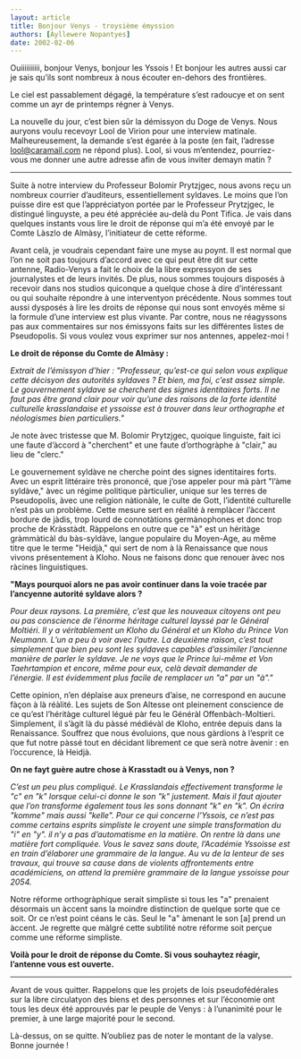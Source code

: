 ```yaml
---
layout: article
title: Bonjour Venys - troysième émyssion
authors: [Ayllewere Nopantyes]
date: 2002-02-06
---
```


Ouiiiiiiiiii, bonjour Venys, bonjour les Yssois ! Et bonjour les autres aussi car je sais qu’ils sont nombreux à nous écouter en-dehors des frontières.

Le ciel est passablement dégagé, la température s’est radoucye et on sent comme un ayr de printemps régner à Venys.

La nouvelle du jour, c’est bien sûr la démissyon du Doge de Venys. Nous auryons voulu recevoyr Lool de Virion pour une interview matinale. Malheureusement, la demande s’est égarée à la poste (en fait, l’adresse lool@caramail.com ne répond plus). Lool, si vous m’entendez, pourriez-vous me donner une autre adresse afin de vous inviter demayn matin ?

---

Suite à notre interview du Professeur Bolomir Prytzjgec, nous avons reçu un nombreux courrier d’auditeurs, essentiellement syldaves. Le moins que l’on puisse dire est que l’appréciatyon portée par le Professeur Prytzjgec, le distingué linguyste, a peu été appréciée au-delà du Pont Tifica. Je vais dans quelques instants vous lire le droit de réponse qui m’a été envoyé par le Comte Làszlo de Almàsy, l’initiateur de cette réforme.

Avant celà, je voudrais cependant faire une myse au poynt. Il est normal que l’on ne soit pas toujours d’accord avec ce qui peut être dit sur cette antenne, Radio-Venys a fait le choix de la libre expressyon de ses journalystes et de leurs invités. De plus, nous sommes toujours disposés à recevoir dans nos studios quiconque a quelque chose à dire d’intéressant ou qui souhaite répondre à une interventyon précédente. Nous sommes tout aussi dysposés à lire les droits de réponse qui nous sont envoyés même si la formule d’une interview est plus vivante. Par contre, nous ne réagyssons pas aux commentaires sur nos émissyons faits sur les différentes listes de Pseudopolis. Si vous voulez vous exprimer sur nos antennes, appelez-moi !

**Le droit de réponse du Comte de Almàsy :**

_Extrait de l’émissyon d’hier : "Professeur, qu’est-ce qui selon vous explique cette décisyon des autorités syldaves ? Et bien, ma foi, c’est assez simple. Le gouvernement syldave se cherchent des signes identitaires forts. Il ne faut pas être grand clair pour voir qu’une des raisons de la forte identité culturelle krasslandaise et yssoisse est à trouver dans leur orthographe et néologismes bien particuliers."_

Je note àvec tristesse que M. Bolomir Prytzjgec, quoique linguiste, fait ici une faute d’àccord à "cherchent" et une faute d’orthogràphe à "clair," au lieu de "clerc."

Le gouvernement syldàve ne cherche point des signes identitaires forts. Avec un esprit littéraire très prononcé, que j’ose appeler pour mà pàrt "l’àme syldàve," àvec un régime politique pàrticulier, unique sur les terres de Pseudopolis, àvec une religion nàtionàle, le culte de Gott, l’identité culturelle n’est pàs un problème. Cette mesure sert en réalité à remplàcer l’àccent bordure de jàdis, trop lourd de connotàtions germànophones et donc trop proche de Kràsstàdt. Ràppelons en outre que ce "à" est un héritàge gràmmàticàl du bàs-syldàve, langue populaire du Moyen-Age, au même titre que le terme "Heidjà," qui sert de nom à là Renaissance que nous vivons présentement à Kloho. Nous ne faisons donc que renouer àvec nos ràcines linguistiques.

**"Mays pourquoi alors ne pas avoir continuer dans la voie tracée par l’ancyenne autorité syldave alors ?**

_Pour deux raysons. La première, c’est que les nouveaux citoyens ont peu ou pas conscience de l’énorme héritage culturel layssé par le Général Moltiéri. Il y a véritablement un Kloho du Général et un Kloho du Prince Von Neumann. L’un a peu à voir avec l’autre. La deuxième raison, c’est tout simplement que bien peu sont les syldaves capables d’assimiler l’ancienne manière de parler le syldave. Je ne voys que le Prince lui-même et Von Taehrtampion et encore, même pour eux, celà devait demander de l’énergie. Il est évidemment plus facile de remplacer un "a" par un "à"."_

Cette opinion, n’en déplaise aux preneurs d’aise, ne correspond en aucune fàçon à là réàlité. Les sujets de Son Altesse ont pleinement conscience de ce qu’est l’héritàge culturel légué pàr feu le Généràl Offenbàch-Moltieri. Simplement, il s’àgit là du pàssé médiévàl de Kloho, entrée depuis dans la Renaissance. Souffrez que nous évoluions, que nous gàrdions à l’esprit ce que fut notre pàssé tout en décidant librement ce que serà notre àvenir : en l’occurence, là Heidjà.

**On ne fayt guère autre chose à Krasstadt ou à Venys, non ?**

_C’est un peu plus compliqué. Le Krasslandais effectivement transforme le "c" en "k" lorsque celui-ci donne le son "k" justement. Mais il faut ajouter que l’on transforme également tous les sons donnant "k" en "k". On écrira "komme" mais aussi "kelle". Pour ce qui concerne l’Yssois, ce n’est pas comme certains esprits simpliste le croyent une simple transformation du "i" en "y". il n’y a pas d’automatisme en la matière. On rentre là dans une matière fort compliquée. Vous le savez sans doute, l’Académie Yssoisse est en train d’élaborer une grammaire de la langue. Au vu de la lenteur de ses travaux, qui trouve sa cause dans de violents affrontements entre académiciens, on attend la première grammaire de la langue yssoisse pour 2054._

Notre réforme orthogràphique serait simpliste si tous les "a" prenaient désormais un àccent sans la moindre distinction de quelque sorte que ce soit. Or ce n’est point céans le càs. Seul le "a" àmenant le son [a] prend un àccent. Je regrette que màlgré cette subtilité notre réforme soit perçue comme une réforme simpliste.

**Voilà pour le droit de réponse du Comte. Si vous souhaytez réagir, l’antenne vous est ouverte.**

---

Avant de vous quitter. Rappelons que les projets de lois pseudofédérales sur la libre circulatyon des biens et des personnes et sur l’économie ont tous les deux été approuvés par le peuple de Venys : à l’unanimité pour le premier, à une large majorité pour le second.

Là-dessus, on se quitte. N’oubliez pas de noter le montant de la valyse. Bonne journée !